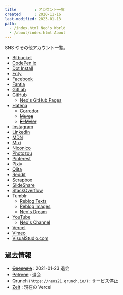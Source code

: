 ```yaml
---
title        : アカウント一覧
created      : 2020-11-16
last-modified: 2023-01-13
path:
  - /index.html Neo's World
  - /about/index.html About
---
```


SNS やその他アカウント一覧。

- [Bitbucket](https://bitbucket.org/Neos21/)
- [CodePen.io](https://codepen.io/Neos21/)
- [Dot Install](https://dotinstall.com/users/neos21)
- [Enty](https://enty.jp/Neos21)
- [Facebook](https://www.facebook.com/Neos21)
- [Fantia](https://fantia.jp/Neos21)
- [GitLab](https://gitlab.com/Neos21)
- [GitHub](https://github.com/Neos21)
  - [Neo's GitHub Pages](https://neos21.github.io/)
- [Hatena](http://profile.hatena.ne.jp/neos21/)
  - ~~[Corredor](https://neos21.hatenablog.com/)~~
  - ~~[Murga](https://neos21.hatenablog.jp/)~~
  - ~~[El Mylar](https://neos21.hateblo.jp/)~~
- [Instagram](https://www.instagram.com/Neos21/)
- [LinkedIn](https://www.linkedin.com/in/Neos21/)
- [MDN](https://developer.mozilla.org/ja/profiles/Neos21)
- [Mixi](https://mixi.jp/show_profile.pl?id=21893730)
- [Niconico](https://www.nicovideo.jp/user/28802876)
- [Photozou](http://photozou.jp/user/top/174246)
- [Pinterest](https://www.pinterest.jp/Neos21Pinterest/)
- [Pixiv](https://www.pixiv.net/users/25482529)
- [Qiita](https://qiita.com/Neos21)
- [Reddit](https://www.reddit.com/user/Neos21Reddit)
- [Scrapbox](https://scrapbox.io/Neos21/)
- [SlideShare](https://www.slideshare.net/NeoXrea)
- [StackOverflow](https://stackoverflow.com/users/10092546/neos21)
- Tumblr
  - [Reblog Texts](https://mg360s.tumblr.com/)
  - [Reblog Images](https://mg380s.tumblr.com/)
  - [Neo's Dream](https://neos21dream.tumblr.com/)
- [YouTube](https://www.youtube.com/Neos21)
  - [Neo's Channel](https://www.youtube.com/@Neos21Channel)
- [Vercel](https://vercel.com/neos21)
- [Vimeo](https://vimeo.com/neos21)
- [VisualStudio.com](https://neos21.visualstudio.com/)

## 過去情報

- ~~[Coconala](https://profile.coconala.com/users/1578422)~~ : 2021-01-23 退会
- ~~[Patreon](https://www.patreon.com/Neos21)~~ : 退会
- Qrunch (`https://neos21.qrunch.io/`) : サービス停止
- [Zeit](https://zeit.co/neos21) : 現在の Vercel
